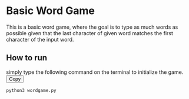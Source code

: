 # Basic Word Game

This is a basic word game, where the goal is to type as much words as possible given that the last character of given word matches the first character of the input word.

## How to run
simply type the following command on the terminal to initialize the game.
<button id="copyButton" data-clipboard-target="#commandToCopy">Copy</button>
<pre><code id="commandToCopy">python3 wordgame.py</code></pre>

